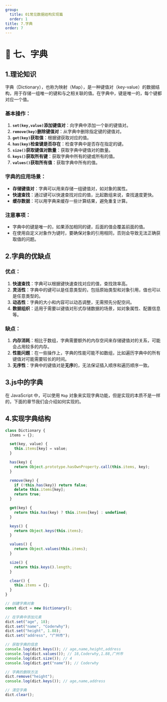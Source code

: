 ```yaml
---
group:
  title: 01常见数据结构实现篇
  order: 1
title: 7.字典
order: 7
---
```

# 🍉 七、字典
## 1.理论知识
字典（Dictionary），也称为映射（Map），是一种键值对（key-value）的数据结构，用于存储一组唯一的键和与之相关联的值。在字典中，键是唯一的，每个键都对应一个值。

### 基本操作：

1.  **`set(key,value)`添加键值对**：向字典中添加一个新的键值对。
1.  **`remove(key)`删除键值对**：从字典中删除指定键的键值对。
1.  **`get(key)`获取值**：根据键获取对应的值。
1.  **`has(key)`检查键是否存在**：检查字典中是否存在指定的键。
1.  **`size()`获取键值对数量**：获取字典中键值对的数量。
1.  **`keys()`获取所有键**：获取字典中所有的键或所有的值。
1.  **`values()`获取所有值**：获取字典中所有的值。

### 字典的应用场景：

-   **存储键值对**：字典可以用来存储一组键值对，如对象的属性。
-   **快速查找**：通过键可以快速查找对应的值，比起数组来说，查找速度更快。
-   **缓存数据**：可以用字典来缓存一些计算结果，避免重复计算。

### 注意事项：

-   字典中的键是唯一的，如果添加相同的键，后面的值会覆盖前面的值。
-   在使用自定义对象作为键时，要确保对象的引用相同，否则会导致无法正确获取值的问题。

## 2.字典的优缺点
### 优点：

1.  **快速查找**：字典可以根据键快速查找对应的值，查找效率高。
1.  **灵活性**：字典中的键可以是任意类型的，包括原始类型和对象引用，值也可以是任意类型的。
1.  **动态性**：字典的大小和内容可以动态调整，无需预先分配空间。
1.  **数据组织**：适用于需要以键值对形式存储数据的场景，如对象属性、配置信息等。

### 缺点：

1.  **内存消耗**：相比于数组，字典需要额外的内存空间来存储键值对的关系，可能会占用较多的内存。
1.  **性能问题**：在一些操作上，字典的性能可能不如数组，比如遍历字典中的所有键值对可能需要较长的时间。
1.  **无序性**：字典中的键值对是**无序**的，无法保证插入顺序和遍历顺序一致。

## 3.js中的字典
在 JavaScript 中，可以使用 `Map` 对象来实现字典功能，但是实现的本质不是一样的，下面的章节我们会介绍如何实现的。

## 4.实现字典结构
```js
class Dictionary {
  items = {};

  set(key, value) {
    this.items[key] = value;
  }

  has(key) {
    return Object.prototype.hasOwnProperty.call(this.items, key);
  }

  remove(key) {
    if (!this.has(key)) return false;
    delete this.items[key];
    return true;
  }

  get(key) {
    return this.has(key) ? this.items[key] : undefined;
  }

  keys() {
    return Object.keys(this.items);
  }

  values() {
    return Object.values(this.items);
  }

  size() {
    return this.keys().length;
  }

  clear() {
    this.items = {};
  }
}

// 创建字典对象
const dict = new Dictionary();

// 在字典中添加元素
dict.set("age", 18);
dict.set("name", "Coderwhy");
dict.set("height", 1.88);
dict.set("address", "广州市");

// 获取字典的信息
console.log(dict.keys()); // age,name,height,address
console.log(dict.values()); // 18,Coderwhy,1.88,广州市
console.log(dict.size()); // 4
console.log(dict.get("name")); // Coderwhy

// 字典的删除方法
dict.remove("height");
console.log(dict.keys()); // age,name,address

// 清空字典
dict.clear();

```
